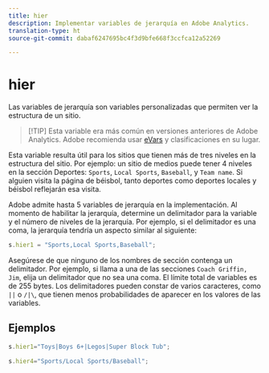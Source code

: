 ```yaml
---
title: hier
description: Implementar variables de jerarquía en Adobe Analytics.
translation-type: ht
source-git-commit: dabaf6247695bc4f3d9bfe668f3ccfca12a52269

---
```



# hier

Las variables de jerarquía son variables personalizadas que permiten ver la estructura de un sitio.

>[!TIP] Esta variable era más común en versiones anteriores de Adobe Analytics. Adobe recomienda usar [eVars](evar.md) y clasificaciones en su lugar.

Esta variable resulta útil para los sitios que tienen más de tres niveles en la estructura del sitio. Por ejemplo: un sitio de medios puede tener 4 niveles en la sección Deportes: `Sports`, `Local Sports`, `Baseball`, y `Team name`. Si alguien visita la página de béisbol, tanto deportes como deportes locales y béisbol reflejarán esa visita.

Adobe admite hasta 5 variables de jerarquía en la implementación. Al momento de habilitar la jerarquía, determine un delimitador para la variable y el número de niveles de la jerarquía. Por ejemplo, si el delimitador es una coma, la jerarquía tendría un aspecto similar al siguiente:

```js
s.hier1 = "Sports,Local Sports,Baseball";
```

Asegúrese de que ninguno de los nombres de sección contenga un delimitador. Por ejemplo, si llama a una de las secciones `Coach Griffin, Jim`, elija un delimitador que no sea una coma. El límite total de variables es de 255 bytes. Los delimitadores pueden constar de varios caracteres, como `||` o `/|\`, que tienen menos probabilidades de aparecer en los valores de las variables.

## Ejemplos

```js
s.hier1="Toys|Boys 6+|Legos|Super Block Tub";
```

```js
s.hier4="Sports/Local Sports/Baseball";
```
